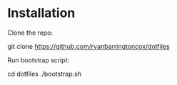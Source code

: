 Installation
=======

Clone the repo:

  git clone https://github.com/ryanbarringtoncox/dotfiles

Run bootstrap script:

  cd dotfiles
  ./bootstrap.sh

